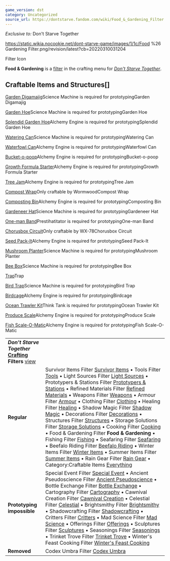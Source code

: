 ```yaml
---
game_version: dst
category: Uncategorized
source_url: https://dontstarve.fandom.com/wiki/Food_&_Gardening_Filter
---
```


*Exclusive to:* Don't Starve Together

 https://static.wikia.nocookie.net/dont-starve-game/images/1/1c/Food %26 Gardening Filter.png/revision/latest?cb=20220310031204 

Filter Icon

 

**Food & Gardening** is a [filter](/wiki/Crafting#Crafting_Filter "Crafting") in the crafting menu for *[Don't Starve Together](/wiki/Don%27t_Starve_Together "Don't Starve Together")*.

## Craftable Items and Structures[]

[Garden Digamajig](/wiki/Garden_Digamajig "Garden Digamajig")Science Machine is required for prototypingGarden Digamajig

[Garden Hoe](/wiki/Garden_Hoe "Garden Hoe")Science Machine is required for prototypingGarden Hoe

[Splendid Garden Hoe](/wiki/Splendid_Garden_Hoe "Splendid Garden Hoe")Alchemy Engine is required for prototypingSplendid Garden Hoe

[Watering Can](/wiki/Watering_Can "Watering Can")Science Machine is required for prototypingWatering Can

[Waterfowl Can](/wiki/Waterfowl_Can "Waterfowl Can")Alchemy Engine is required for prototypingWaterfowl Can

[Bucket-o-poop](/wiki/Bucket-o-poop "Bucket-o-poop")Alchemy Engine is required for prototypingBucket-o-poop

[Growth Formula Starter](/wiki/Growth_Formula_Starter "Growth Formula Starter")Alchemy Engine is required for prototypingGrowth Formula Starter

[Tree Jam](/wiki/Tree_Jam "Tree Jam")Alchemy Engine is required for prototypingTree Jam

[Compost Wrap](/wiki/Compost_Wrap "Compost Wrap")Only craftable by WormwoodCompost Wrap

[Composting Bin](/wiki/Composting_Bin "Composting Bin")Alchemy Engine is required for prototypingComposting Bin

[Gardeneer Hat](/wiki/Gardeneer_Hat "Gardeneer Hat")Science Machine is required for prototypingGardeneer Hat

[One-man Band](/wiki/One-man_Band "One-man Band")Prestihatitator is required for prototypingOne-man Band

[Chorusbox Circuit](/wiki/Chorusbox_Circuit "Chorusbox Circuit")Only craftable by WX-78Chorusbox Circuit

[Seed Pack-It](/wiki/Seed_Pack-It "Seed Pack-It")Alchemy Engine is required for prototypingSeed Pack-It

[Mushroom Planter](/wiki/Mushroom_Planter "Mushroom Planter")Science Machine is required for prototypingMushroom Planter

[Bee Box](/wiki/Bee_Box "Bee Box")Science Machine is required for prototypingBee Box

[Trap](/wiki/Trap "Trap")Trap

[Bird Trap](/wiki/Bird_Trap "Bird Trap")Science Machine is required for prototypingBird Trap

[Birdcage](/wiki/Birdcage "Birdcage")Alchemy Engine is required for prototypingBirdcage

[Ocean Trawler Kit](/wiki/Ocean_Trawler_Kit "Ocean Trawler Kit")Think Tank is required for prototypingOcean Trawler Kit

[Produce Scale](/wiki/Produce_Scale "Produce Scale")Alchemy Engine is required for prototypingProduce Scale

[Fish Scale-O-Matic](/wiki/Fish_Scale-O-Matic "Fish Scale-O-Matic")Alchemy Engine is required for prototypingFish Scale-O-Matic

|  |  |
| --- | --- |
| ***Don't Starve Together* [Crafting](/wiki/Crafting "Crafting") Filters** [view](/wiki/Template:Crafting_Filters "Template:Crafting Filters") | |
| **Regular** | Survivor Items Filter [Survivor Items](/wiki/Survivor_Items_Filter "Survivor Items Filter") • Tools Filter [Tools](/wiki/Tools_Filter "Tools Filter") • Light Sources Filter [Light Sources](/wiki/Light_Sources_Filter "Light Sources Filter") • Prototypers & Stations Filter [Prototypers & Stations](/wiki/Prototypers_%26_Stations_Filter "Prototypers & Stations Filter") • Refined Materials Filter [Refined Materials](/wiki/Refined_Materials_Filter "Refined Materials Filter") • Weapons Filter [Weapons](/wiki/Weapons_Filter "Weapons Filter") • Armour Filter [Armour](/wiki/Armour_Filter "Armour Filter") • Clothing Filter [Clothing](/wiki/Clothing_Filter "Clothing Filter") • Healing Filter [Healing](/wiki/Healing_Filter "Healing Filter") • Shadow Magic Filter [Shadow Magic](/wiki/Shadow_Magic_Filter "Shadow Magic Filter") • Decorations Filter [Decorations](/wiki/Decorations_Filter "Decorations Filter") • Structures Filter [Structures](/wiki/Structures_Filter "Structures Filter") • Storage Solutions Filter [Storage Solutions](/wiki/Storage_Solutions_Filter "Storage Solutions Filter") • Cooking Filter [Cooking](/wiki/Cooking_Filter "Cooking Filter") • Food & Gardening Filter **Food & Gardening** • Fishing Filter [Fishing](/wiki/Fishing_Filter "Fishing Filter") • Seafaring Filter [Seafaring](/wiki/Seafaring_Filter "Seafaring Filter") • Beefalo Riding Filter [Beefalo Riding](/wiki/Beefalo_Riding_Filter "Beefalo Riding Filter") • Winter Items Filter [Winter Items](/wiki/Winter_Items_Filter "Winter Items Filter") • Summer Items Filter [Summer Items](/wiki/Summer_Items_Filter "Summer Items Filter") • Rain Gear Filter [Rain Gear](/wiki/Rain_Gear_Filter "Rain Gear Filter") • Category:Craftable Items [Everything](/wiki/Category:Craftable_Items "Category:Craftable Items") |
| **Prototyping impossible** | Special Event Filter [Special Event](/wiki/Special_Event_Filter "Special Event Filter") • Ancient Pseudoscience Filter [Ancient Pseudoscience](/wiki/Ancient_Pseudoscience_Filter "Ancient Pseudoscience Filter") • Bottle Exchange Filter [Bottle Exchange](/wiki/Bottle_Exchange_Filter "Bottle Exchange Filter") • Cartography Filter [Cartography](/wiki/Cartography_Filter "Cartography Filter") • Cawnival Creation Filter [Cawnival Creation](/wiki/Cawnival_Creation_Filter "Cawnival Creation Filter") • Celestial Filter [Celestial](/wiki/Celestial_Filter "Celestial Filter") • Brightsmithy Filter [Brightsmithy](/wiki/Brightsmithy_Filter "Brightsmithy Filter") • Shadowcrafting Filter [Shadowcrafting](/wiki/Shadowcrafting_Filter "Shadowcrafting Filter") • Critters Filter [Critters](/wiki/Critters_Filter "Critters Filter") • Mad Science Filter [Mad Science](/wiki/Mad_Science_Filter "Mad Science Filter") • Offerings Filter [Offerings](/wiki/Offerings_Filter "Offerings Filter") • Sculptures Filter [Sculptures](/wiki/Sculptures_Filter "Sculptures Filter") • Seasonings Filter [Seasonings](/wiki/Seasonings_Filter "Seasonings Filter") • Trinket Trove Filter [Trinket Trove](/wiki/Trinket_Trove_Filter "Trinket Trove Filter") • Winter's Feast Cooking Filter [Winter's Feast Cooking](/wiki/Winter%27s_Feast_Cooking_Filter "Winter's Feast Cooking Filter") |
| **Removed** | Codex Umbra Filter [Codex Umbra](/wiki/Codex_Umbra_Filter "Codex Umbra Filter") |